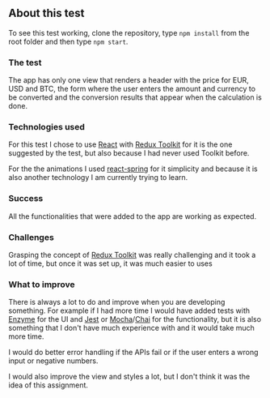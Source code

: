 ## About this test

To see this test working, clone the repository, type `npm install` from the root folder and then type `npm start`.

### The test

The app has only one view that renders a header with the price for EUR, USD and BTC, the form where the user enters the amount and currency to be converted and the conversion results that appear when the calculation is done.

### Technologies used

For this test I chose to use [React](https://reactjs.org/) with [Redux Toolkit](https://redux-toolkit.js.org/) for it is the one suggested by the test, but also because I had never used Toolkit before.

For the the animations I used [react-spring](https://www.react-spring.io/) for it simplicity and because it is also another technology I am currently trying to learn.

### Success

All the functionalities that were added to the app are working as expected.

### Challenges

Grasping the concept of [Redux Toolkit](https://redux-toolkit.js.org/) was really challenging and it took a lot of time, but once it was set up, it was much easier to uses

### What to improve

There is always a lot to do and improve when you are developing something. For example if I had more time I would have added tests with [Enzyme](https://airbnb.io/enzyme/) for the UI and [Jest](https://jestjs.io/) or [Mocha](https://www.chaijs.com/)/[Chai](https://www.chaijs.com/) for the functionality, but it is also something that I don't have much experience with and it would take much more time.

I would do better error handling if the APIs fail or if the user enters a wrong input or negative numbers.

I would also improve the view and styles a lot, but I don't think it was the idea of this assignment.

